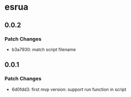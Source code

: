 # esrua

## 0.0.2

### Patch Changes

- b3a7930: match script filename

## 0.0.1

### Patch Changes

- 6d0fdd3: first mvp version: support run function in script
